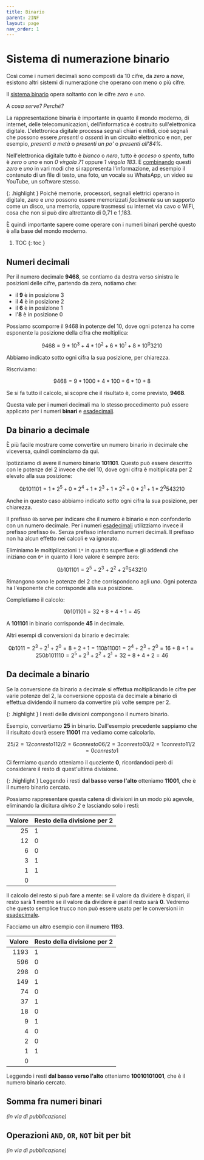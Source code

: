 ```yaml
---
title: Binario
parent: 2INF
layout: page
nav_order: 1
---
```


# Sistema di numerazione binario

Così come i numeri decimali sono composti da 10 cifre, da _zero_ a _nove_,
esistono altri sistemi di numerazione che operano con meno o più cifre.

Il [sistema binario](https://it.wikipedia.org/wiki/Sistema_numerico_binario)
opera soltanto con le cifre _zero_ e _uno_.

_A cosa serve? Perché?_

La rappresentazione binaria è importante in quanto il mondo moderno, di internet,
delle telecomunicazioni, dell'informatica è costruito sull'elettronica digitale.
L'elettronica digitale processa segnali chiari e nitidi, cioè segnali
che possono essere _presenti_ o _assenti_ in un circuito elettronico e non,
per esempio, _presenti a metà_ o _presenti un po'_ o _presenti all'84%_.

Nell'elettronica digitale tutto è _bianco_ o _nero_, tutto è _acceso_
o _spento_, tutto è _zero_ o _uno_ e non _0 virgola 71_ oppure _1 virgola 183_.
È [combinando](../codifiche/index.md) questi _zero_ e _uno_ in vari modi che si rappresenta
l'informazione, ad esempio il contenuto di un file di testo, una foto,
un vocale su WhatsApp, un video su YouTube, un software stesso.

{: .highlight }
Poiché memorie, processori, segnali elettrici operano in digitale,
_zero_ e _uno_ possono essere memorizzati _facilmente_ su un supporto
come un disco, una memoria, oppure trasmessi su internet via cavo o WiFi,
cosa che non si può dire altrettanto di 0,71 e 1,183.

È quindi importante sapere come operare con i numeri binari
perché questo è alla base del mondo moderno.

1. TOC
{: toc }

## Numeri decimali

Per il numero decimale **9468**, se contiamo da destra verso sinistra
le posizioni delle cifre, partendo da zero, notiamo che:

- il **9** è in posizione 3
- il **4** è in posizione 2
- il **6** è in posizione 1
- l'**8** è in posizione 0

Possiamo scomporre il 9468 in potenze del 10, dove ogni potenza
ha come esponente la posizione della cifra che moltiplica:

```math
9468 = 9 * 10^3 + 4 * 10^2 + 6 * 10^1 + 8 * 10^0
3210
```

Abbiamo indicato sotto ogni cifra la sua posizione, per chiarezza.

Riscriviamo:

```math
9468 = 9 * 1000 + 4 * 100 + 6 * 10 + 8
```

Se si fa tutto il calcolo, si scopre che il risultato è, come previsto, **9468**.

Questa vale per i numeri decimali ma lo stesso procedimento
può essere applicato per i numeri **binari** e [esadecimali](../esadecimale/index.md#da-esadecimale-a-decimale).

## Da binario a decimale

È più facile mostrare come convertire un numero binario in decimale
che viceversa, quindi cominciamo da qui.

Ipotizziamo di avere il numero binario **101101**. Questo può essere
descritto con le potenze del 2 invece che del 10, dove ogni cifra
è moltiplicata per 2 elevato alla sua posizione:

```math
0b101101 = 1 * 2^5 + 0 * 2^4 + 1 * 2^3 + 1 * 2^2 + 0 * 2^1 + 1 * 2^0
  543210
```

Anche in questo caso abbiamo indicato sotto ogni cifra la sua posizione, per chiarezza.

Il prefisso `0b` serve per indicare che il numero è binario e non confonderlo
con un numero decimale. Per i numeri [esadecimali](../esadecimale/index.md)
utilizziamo invece il prefisso prefisso `0x`. Senza prefisso intendiamo numeri decimali.
Il prefisso non ha alcun effetto nei calcoli e va ignorato.

Eliminiamo le moltiplicazioni `1*` in quanto superflue e
gli addendi che iniziano con `0*` in quanto il loro valore è sempre zero:

```math
0b101101 = 2^5 + 2^3 + 2^2 + 2^0
  543210
```

Rimangono sono le potenze del 2 che corrispondono agli _uno_. Ogni potenza
ha l'esponente che corrisponde alla sua posizione.

Completiamo il calcolo:

```math
0b101101 = 32 + 8 + 4 + 1 = 45
```

A **101101** in binario corrisponde **45** in decimale.

Altri esempi di conversioni da binario e decimale:

```math
0b1011 = 2^3 + 2^1 + 2^0 = 8 + 2 + 1 = 11
0b11001 = 2^4 + 2^3 + 2^0 = 16 + 8 + 1 = 25
0b101110 = 2^5 + 2^3 + 2^2 + 2^1 = 32 + 8 + 4 + 2 = 46
```

## Da decimale a binario

Se la conversione da binario a decimale si effettua moltiplicando
le cifre per varie potenze del 2, la conversione opposta da decimale
a binario di effettua dividendo il numero da convertire più volte sempre per 2.

{: .highlight }
I resti delle divisioni compongono il numero binario.

Esempio, convertiamo **25** in binario. Dall'esempio precedente sappiamo che il
risultato dovrà essere **11001** ma vediamo come calcolarlo.

```math
25 / 2 = 12 con resto 1
12 / 2 =  6 con resto 0
 6 / 2 =  3 con resto 0
 3 / 2 =  1 con resto 1
 1 / 2 =  0 con resto 1
```

Ci fermiamo quando otteniamo il quoziente **0**, ricordandoci però di considerare
il resto di quest'ultima divisione.

{: .highlight }
Leggendo i resti **dal basso verso l'alto** otteniamo **11001**,
che è il numero binario cercato.

Possiamo rappresentare questa catena di divisioni in un modo più agevole,
eliminando la dicitura _diviso 2_ e lasciando solo i resti:

| Valore | Resto della divisione per 2 |
|-------:|:----------------------------|
|    25  |  1                          |
|    12  |  0                          |
|     6  |  0                          |
|     3  |  1                          |
|     1  |  1                          |
|     0  |                             |

Il calcolo del resto si può fare a mente: se il valore da dividere è dispari,
il resto sarà **1** mentre se il valore da dividere è pari
il resto sarà **0**. Vedremo che questo semplice trucco
non può essere usato per le conversioni in [esadecimale](../esadecimale/index.md#da-decimale-a-esadecimale).

Facciamo un altro esempio con il numero **1193**.

| Valore | Resto della divisione per 2 |
|-------:|:----------------------------|
|  1193  |  1                          |
|   596  |  0                          |
|   298  |  0                          |
|   149  |  1                          |
|    74  |  0                          |
|    37  |  1                          |
|    18  |  0                          |
|     9  |  1                          |
|     4  |  0                          |
|     2  |  0                          |
|     1  |  1                          |
|     0  |                             |

Leggendo i resti **dal basso verso l'alto** otteniamo **10010101001**,
che è il numero binario cercato.

## Somma fra numeri binari
_(in via di pubblicazione)_

## Operazioni `AND`, `OR`, `NOT` bit per bit
_(in via di pubblicazione)_